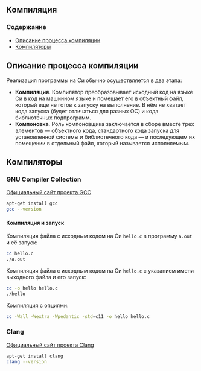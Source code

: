 
## Компиляция
### Содержание
- [Описание процесса компиляции](#compile)
- [Компиляторы](#compilers)  

## Описание процесса компиляции
Реализация программы на Си обычно осуществляется в два этапа: 
- **Компиляция**. Компилятор преобразовывает исходный код на языке Си в код на машинном языке и помещает его в объектный файл, который еще не готов к запуску на выполнение. В нём не хватает кода запуска (будет отличаться для разных ОС) и кода библиотечных подпрограмм.
- **Компоновка**. Роль компоновщика заключается в сборе вместе трех элементов — объектного кода, стандартного кода запуска для установленной системы и библиотечного кода — и последующем их помещении в отдельный файл, который называется исполняемым.


## Компиляторы
### GNU Compiler Collection
[Официальный сайт проекта GCC](https://gcc.gnu.org/)
```sh
apt-get install gcc
gcc --version
```
#### Компиляция и запуск
Компиляция файла с исходным кодом на Си `hello.c` в программу `a.out` и её запуск:
```sh
cc hello.c
./a.out
```
Компиляция файла с исходным кодом на Си `hello.c` с указанием имени выходного файла и его запуск:
```sh
cc -o hello hello.c
./hello
```
Компиляция с опциями:
```sh
cc -Wall -Wextra -Wpedantic -std=c11 -o hello hello.c 
```


### Clang
[Официальный сайт проекта Clang](https://clang.llvm.org/)
```sh
apt-get install clang
clang --version
```
